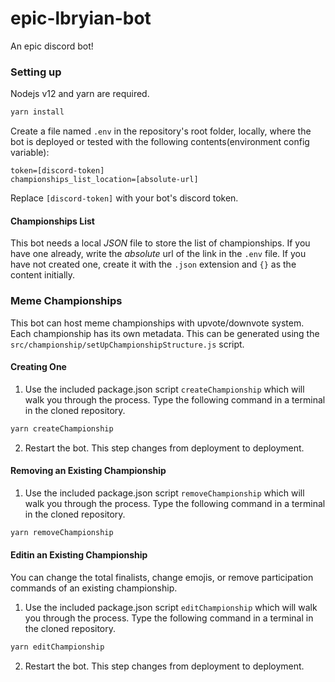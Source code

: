 # epic-lbryian-bot
An epic discord bot!

### Setting up
Nodejs v12 and yarn are required.
```bash
yarn install
```

Create a file named `.env` in the repository's root folder, locally, where the bot is deployed or tested with the following contents(environment config variable):
```
token=[discord-token]
championships_list_location=[absolute-url]
```
Replace `[discord-token]` with your bot's discord token.

#### Championships List
This bot needs a local *JSON* file to store the list of championships. If you have one already, write the *absolute* url of the link in the `.env` file.
If you have not created one, create it with the `.json` extension and `{}` as the content initially.

###  Meme Championships
This bot can host meme championships with upvote/downvote system.
Each championship has its own metadata. This can be generated using the `src/championship/setUpChampionshipStructure.js` script.

#### Creating One
1. Use the included package.json script `createChampionship` which will walk you through the process. Type the following command in a terminal in the cloned repository.
```bash
yarn createChampionship
```

2. Restart the bot. This step changes from deployment to deployment.

#### Removing an Existing Championship
1. Use the included package.json script `removeChampionship` which will walk you through the process. Type the following command in a terminal in the cloned repository.
```bash
yarn removeChampionship
```

#### Editin an Existing Championship
You can change the total finalists, change emojis, or remove participation commands of an existing championship.
1. Use the included package.json script `editChampionship` which will walk you through the process. Type the following command in a terminal in the cloned repository.
```bash
yarn editChampionship
```

2. Restart the bot. This step changes from deployment to deployment.
